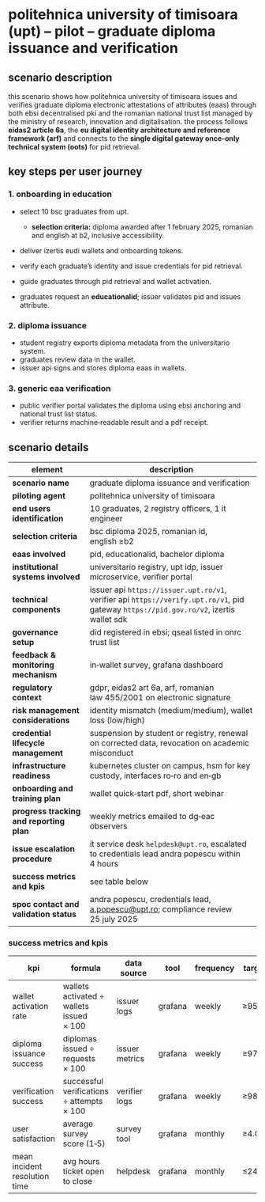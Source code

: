 # politehnica university of timisoara (upt) – pilot – graduate diploma issuance and verification

## scenario description

this scenario shows how politehnica university of timisoara issues and verifies graduate diploma electronic attestations of attributes (eaas) through both ebsi decentralised pki and the romanian national trust list managed by the ministry of research, innovation and digitalisation. the process follows **eidas2 article 6a**, the **eu digital identity architecture and reference framework (arf)** and connects to the **single digital gateway once‑only technical system (oots)** for pid retrieval.

## key steps per user journey

### 1. onboarding in education

* select 10 bsc graduates from upt.

  * **selection criteria:** diploma awarded after 1 february 2025, romanian and english at b2, inclusive accessibility.
* deliver izertis eudi wallets and onboarding tokens.
* verify each graduate’s identity and issue credentials for pid retrieval.
* guide graduates through pid retrieval and wallet activation.
* graduates request an **educationalid**; issuer validates pid and issues attribute.

### 2. diploma issuance

* student registry exports diploma metadata from the universitario system.
* graduates review data in the wallet.
* issuer api signs and stores diploma eaas in wallets.

### 3. generic eaa verification

* public verifier portal validates the diploma using ebsi anchoring and national trust list status.
* verifier returns machine‑readable result and a pdf receipt.

## scenario details

| element                                  | description                                                                                                                             |
| ---------------------------------------- | --------------------------------------------------------------------------------------------------------------------------------------- |
| **scenario name**                        | graduate diploma issuance and verification                                                                                              |
| **piloting agent**                       | politehnica university of timisoara                                                                                                     |
| **end users identification**             | 10 graduates, 2 registry officers, 1 it engineer                                                                                        |
| **selection criteria**                   | bsc diploma 2025, romanian id, english ≥b2                                                                                              |
| **eaas involved**                        | pid, educationalid, bachelor diploma                                                                                                    |
| **institutional systems involved**       | universitario registry, upt idp, issuer microservice, verifier portal                                                                   |
| **technical components**                 | issuer api `https://issuer.upt.ro/v1`, verifier api `https://verify.upt.ro/v1`, pid gateway `https://pid.gov.ro/v2`, izertis wallet sdk |
| **governance setup**                     | did registered in ebsi; qseal listed in onrc trust list                                                                                 |
| **feedback & monitoring mechanism**      | in‑wallet survey, grafana dashboard                                                                                                     |
| **regulatory context**                   | gdpr, eidas2 art 6a, arf, romanian law 455/2001 on electronic signature                                                                 |
| **risk management considerations**       | identity mismatch (medium/medium), wallet loss (low/high)                                                                               |
| **credential lifecycle management**      | suspension by student or registry, renewal on corrected data, revocation on academic misconduct                                         |
| **infrastructure readiness**             | kubernetes cluster on campus, hsm for key custody, interfaces ro‑ro and en‑gb                                                           |
| **onboarding and training plan**         | wallet quick‑start pdf, short webinar                                                                                                   |
| **progress tracking and reporting plan** | weekly metrics emailed to dg‑eac observers                                                                                              |
| **issue escalation procedure**           | it service desk `helpdesk@upt.ro`, escalated to credentials lead andra popescu within 4 hours                                           |
| **success metrics and kpis**             | see table below                                                                                                                         |
| **spoc contact and validation status**   | andra popescu, credentials lead, [a.popescu@upt.ro](mailto:a.popescu@upt.ro); compliance review 25 july 2025                            |

### success metrics and kpis

| kpi                           | formula                                   | data source    | tool    | frequency | target |
| ----------------------------- | ----------------------------------------- | -------------- | ------- | --------- | ------ |
| wallet activation rate        | wallets activated ÷ wallets issued × 100  | issuer logs    | grafana | weekly    | ≥95 %  |
| diploma issuance success      | diplomas issued ÷ requests × 100          | issuer metrics | grafana | weekly    | ≥97 %  |
| verification success          | successful verifications ÷ attempts × 100 | verifier logs  | grafana | weekly    | ≥98 %  |
| user satisfaction             | average survey score (1‑5)                | survey tool    | grafana | monthly   | ≥4.0   |
| mean incident resolution time | avg hours ticket open to close            | helpdesk       | grafana | monthly   | ≤24 h  |

